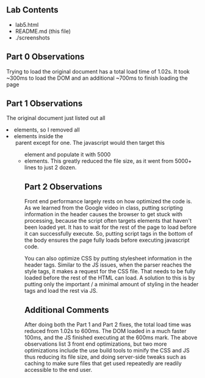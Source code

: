 ## Lab Contents
- lab5.html
- README.md (this file)
- ./screenshots

## Part 0 Observations
Trying to load the original document has a total load time of 1.02s. It took ~300ms to load the DOM and an additional ~700ms to finish loading the page

## Part 1 Observations
The original document just listed out all <li> elements, so I removed all <li> elements inside the <ul> parent except for one. The javascript would then target this <ul> element and populate it with 5000 <li> elements. This greatly reduced the file size, as it went from 5000+ lines to just 2 dozen.

## Part 2 Observations
Front end performance largely rests on how optimized the code is. As we learned from the Google video in class, putting scripting information in the header causes the browser to get stuck with processing, because the script often targets elements that haven't been loaded yet. It has to wait for the rest of the page to load before it can successfully execute. So, putting script tags in the bottom of the body ensures the page fully loads before executing javascript code.

You can also optimize CSS by putting stylesheet information in the header tags. Similar to the JS issues, when the parser reaches the style tags, it makes a request for the CSS file. That needs to be fully loaded before the rest of the HTML can load. A solution to this is by putting only the important / a minimal amount of styling in the header tags and load the rest via JS. 

## Additional Comments
After doing both the Part 1 and Part 2 fixes, the total load time was reduced from 1.02s to 600ms. The DOM loaded in a much faster 100ms, and the JS finished executing at the 600ms mark. The above observations list 3 front end optimizations, but two more optimizations include the use build tools to minify the CSS and JS thus reducing its file size, and doing server-side tweaks such as caching to make sure files that get used repeatedly are readily accessible to the end user.